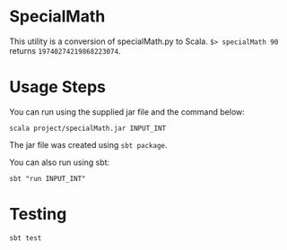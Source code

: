 # SpecialMath

This utility is a conversion of specialMath.py to Scala. `$> specialMath 90` returns `19740274219868223074`.

# Usage Steps

You can run using the supplied jar file and the command below:

```
scala project/specialMath.jar INPUT_INT
```

The jar file was created using `sbt package`.

You can also run using sbt:

```
sbt "run INPUT_INT"
```

# Testing

```
sbt test
```
